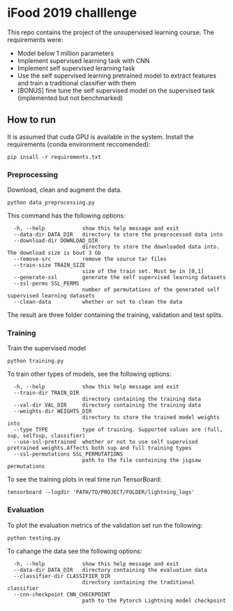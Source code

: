 # iFood 2019 challlenge
This repo contains the project of the unsupervised learning course.
The requirements were:

- Model below 1 million parameters
- Implement supervised learning task with CNN
- Implement self supervised lerarning task
- Use the self supervised learning pretrained model to extract features and train a traditional classifier with them
- [BONUS] fine tune the self supervised model on the supervised task (implemented but not benchmarked)

## How to run
It is assumed that cuda GPU is available in the system.
Install the requirements (conda environment reccomended):
```
pip insall -r requirements.txt
```
### Preprocessing
Download, clean and augment the data.
```
python data_preprocessing.py
```
This command has the following options:
```
  -h, --help            show this help message and exit
  --data-dir DATA_DIR   directory to store the preprocessed data into
  --download-dir DOWNLOAD_DIR
                        directory to store the downloaded data into. The download size is bout 3 Gb
  --remove-src          remove the source tar files
  --train-size TRAIN_SIZE
                        size of the train set. Must be in [0,1]
  --generate-ssl        generate the self supervised learning datasets
  --ssl-perms SSL_PERMS
                        number of permutations of the generated self supervised learning datasets
  --clean-data          whether or not to clean the data
```
The result are three folder containing the training, validation and test splits.

### Training
Train the supervised model
```
python training.py
```
To train other types of models, see the following options:
```
  -h, --help            show this help message and exit
  --train-dir TRAIN_DIR
                        directory containing the training data
  --val-dir VAL_DIR     directory containing the training data
  --weights-dir WEIGHTS_DIR
                        directory to store the trained model weights into
  --type TYPE           type of training. Supported values are (full, sup, selfsup, classifier)
  --use-ssl-pretrained  whether or not to use self supervised pretrained weights.Affects both sup and full training types
  --ssl-permutations SSL_PERMUTATIONS
                        path to the file containing the jigsaw permutations
```

To see the training plots in real time run TensorBoard:
```
tensorboard --logdir 'PATH/TO/PROJECT/FOLDER/lightning_logs'
```

### Evaluation
To plot the evaluation metrics of the validation set run the following:
```
python testing.py
```
To cahange the data see the following options:
```
  -h, --help            show this help message and exit
  --data-dir DATA_DIR   directory containing the evaluation data
  --classifier-dir CLASSIFIER_DIR
                        directory containing the traditional classifier
  --cnn-checkpoint CNN_CHECKPOINT
                        path to the Pytorch Lightning model checkpoint
```
